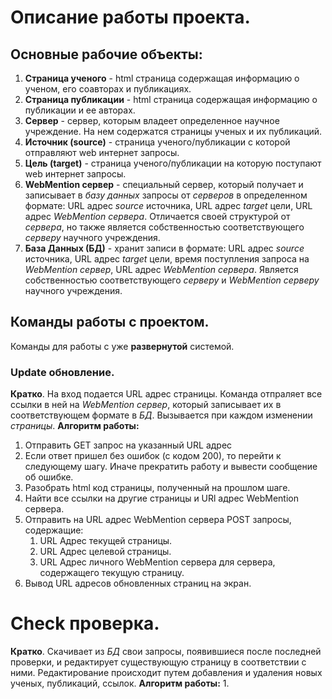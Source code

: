 # Описание работы проекта.
## Основные рабочие объекты:
1. __Страница ученого__ - html страница содержащая информацию о ученом, его соавторах и публикациях.
2. __Страница публикации__ - html страница содержащая информацию о публикации и ее авторах.
3. __Сервер__ - сервер, которым владеет определенное научное учреждение. На нем содержатся страницы ученых и их публикаций.
4. __Источник (source)__ - страница ученого/публикации с которой отправляют web интернет запросы.
5. __Цель (target)__ - страница ученого/публикации на которую поступают web интернет запросы.
4. __WebMention сервер__ - специальный сервер, который получает и записывает в _базу данных_ запросы от _серверов_ в определенном формате: URL адрес _source_ источника, URL адрес _target_ цели, URL адрес _WebMention сервера_. Отличается своей структурой от _сервера_, но также является собственностью соответствующего _серверу_ научного учреждения.
6. __База Данных (БД)__ - хранит записи в формате: URL адрес _source_ источника, URL адрес _target_ цели, время поступления запроса на _WebMention сервер_, URL адрес _WebMention сервера_. Является собственностью соответствующего _серверу_ и _WebMention серверу_ научного учреждения.

## Команды работы с проектом.
Команды для работы с уже __развернутой__ системой.
### Update обновление.
__Кратко__. На вход подается URL адрес страницы. Команда отпраляет все ссылки в ней на _WebMention сервер_, который записывает их в соответствующем формате в _БД_. Вызывается при каждом изменении _страницы_.
__Алгоритм работы:__
1. Отправить GET запрос на указанный URL адрес
2. Если ответ пришел без ошибок (с кодом 200), то перейти к следующему шагу. Иначе прекратить работу и вывести сообщение об ошибке.
3. Разобрать html код страницы, полученный на прошлом шаге.
4. Найти все ссылки на другие страницы и URl адрес WebMention сервера.
5. Отправить на URL адрес WebMention сервера POST запросы, содержащие:
    1. URL Адрес текущей страницы.
    2. URL Адрес целевой страницы.
    4. URL Адрес личного  WebMention сервера для сервера, содержащего текущую страницу.
6. Вывод URL адресов обновленных страниц на экран.

# Check проверка.
__Кратко__. Скачивает из _БД_ свои запросы, появившиеся после последней проверки, и редактирует существующую страницу в соответствии с ними. Редактирование происходит путем добавления и удаления новых ученых, публикаций, ссылок.
__Алгоритм работы:__
1. 
